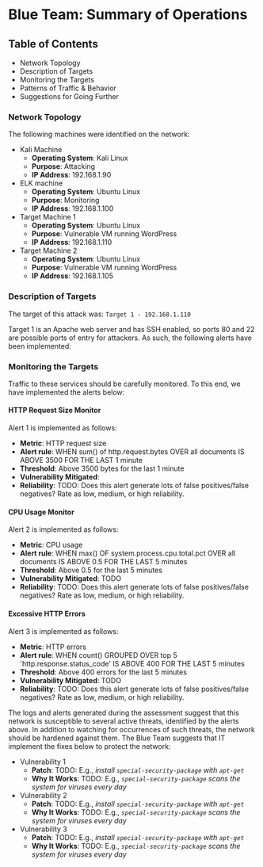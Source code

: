 # Blue Team: Summary of Operations

## Table of Contents
- Network Topology
- Description of Targets
- Monitoring the Targets
- Patterns of Traffic & Behavior
- Suggestions for Going Further

### Network Topology

The following machines were identified on the network:
- Kali Machine
  - **Operating System**: Kali Linux
  - **Purpose**: Attacking
  - **IP Address**: 192.168.1.90
- ELK machine
  - **Operating System**: Ubuntu Linux
  - **Purpose**: Monitoring
  - **IP Address**: 192.168.1.100
- Target Machine 1
  - **Operating System**: Ubuntu Linux
  - **Purpose**: Vulnerable VM running WordPress
  - **IP Address**: 192.168.1.110
- Target Machine 2
  - **Operating System**: Ubuntu Linux
  - **Purpose**: Vulnerable VM running WordPress
  - **IP Address**: 192.168.1.105

### Description of Targets

The target of this attack was: `Target 1 - 192.168.1.110`

Target 1 is an Apache web server and has SSH enabled, so ports 80 and 22 are possible ports of entry for attackers. As such, the following alerts have been implemented:

### Monitoring the Targets

Traffic to these services should be carefully monitored. To this end, we have implemented the alerts below:

#### HTTP Request Size Monitor
Alert 1 is implemented as follows:
  - **Metric**: HTTP request size
  - **Alert rule**: WHEN sum() of http.request.bytes OVER all documents IS ABOVE 3500 FOR THE LAST 1 minute
  - **Threshold**: Above 3500 bytes for the last 1 minute
  - **Vulnerability Mitigated**: 
  - **Reliability**: TODO: Does this alert generate lots of false positives/false negatives? Rate as low, medium, or high reliability.

#### CPU Usage Monitor
Alert 2 is implemented as follows:
  - **Metric**: CPU usage
  - **Alert rule**: WHEN max() OF system.process.cpu.total.pct OVER all documents IS ABOVE 0.5 FOR THE LAST 5 minutes
  - **Threshold**: Above 0.5 for the last 5 minutes
  - **Vulnerability Mitigated**: TODO
  - **Reliability**: TODO: Does this alert generate lots of false positives/false negatives? Rate as low, medium, or high reliability.

#### Excessive HTTP Errors
Alert 3 is implemented as follows:
  - **Metric**: HTTP errors
  - **Alert rule**: WHEN count() GROUPED OVER top 5 'http.response.status_code' IS ABOVE 400 FOR THE LAST 5 minutes
  - **Threshold**: Above 400 errors for the last 5 minutes
  - **Vulnerability Mitigated**: TODO
  - **Reliability**: TODO: Does this alert generate lots of false positives/false negatives? Rate as low, medium, or high reliability.

The logs and alerts generated during the assessment suggest that this network is susceptible to several active threats, identified by the alerts above. In addition to watching for occurrences of such threats, the network should be hardened against them. The Blue Team suggests that IT implement the fixes below to protect the network:
- Vulnerability 1
  - **Patch**: TODO: E.g., _install `special-security-package` with `apt-get`_
  - **Why It Works**: TODO: E.g., _`special-security-package` scans the system for viruses every day_
- Vulnerability 2
  - **Patch**: TODO: E.g., _install `special-security-package` with `apt-get`_
  - **Why It Works**: TODO: E.g., _`special-security-package` scans the system for viruses every day_
- Vulnerability 3
  - **Patch**: TODO: E.g., _install `special-security-package` with `apt-get`_
  - **Why It Works**: TODO: E.g., _`special-security-package` scans the system for viruses every day_
